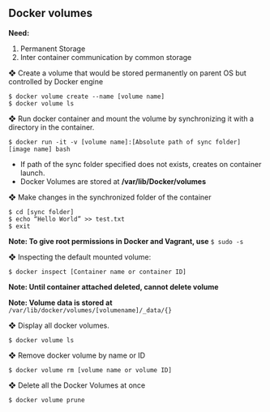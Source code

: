 ##  Docker volumes

**Need:**
1. Permanent Storage
2. Inter container communication by common storage

❖ Create a volume that would be stored permanently on parent OS but controlled by Docker engine

```
$ docker volume create --name [volume name]
$ docker volume ls
```

❖ Run docker container and mount the volume by synchronizing it with a directory in the container.

```
$ docker run -it -v [volume name]:[Absolute path of sync folder] [image name] bash
```
* If path of the sync folder specified does not exists, creates on container launch.
* Docker Volumes are stored at **/var/lib/Docker/volumes**

❖ Make changes in the synchronized folder of the container

```
$ cd [sync folder]	
$ echo “Hello World” >> test.txt
$ exit	
```

**Note: To give root permissions in Docker and Vagrant, use** `$ sudo -s`

❖ Inspecting the default mounted volume:

```
$ docker inspect [Container name or container ID]
```
	
**Note: Until container attached deleted, cannot delete volume** 

**Note: Volume data is stored at** `/var/lib/docker/volumes/[volumename]/_data/{}`

❖ Display all docker volumes.

```
$ docker volume ls
```

❖ Remove docker volume by name or ID

```
$ docker volume rm [volume name or volume ID]
```

❖ Delete all the Docker Volumes at once

```
$ docker volume prune
```
